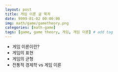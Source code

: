 ```yaml
---
layout: post
title: 게임 이론 글 목차
date: 9999-01-02 00:00:00
img: math/game/gametheory.png
categories: [math-game] 
tags: [game, game theory, 게임, 게임 이론] # add tag
---
```


+ 게임 이론이란?
+ 게임의 표현
+ 게임의 균형
+ 전통적 경제학 vs 게임 이론

